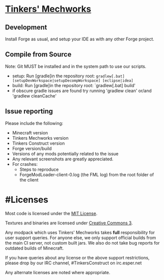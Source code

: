 # [Tinkers' Mechworks](http://www.minecraftforum.net/topic/1659892-tinkers-construct/)

## Development
Install Forge as usual, and setup your IDE as with any other Forge project.

## Compile from Source
Note: Git MUST be installed and in the system path to use our scripts.
* setup: Run [gradle]in the repository root: `gradlew[.bat] [setupDevWorkspace|setupDecompWorkspace] [eclipse|idea]`
* build: Run [gradle]in the repository root: `gradlew[.bat] build'
* if obscure gradle issues are found try running 'gradlew clean' or/and 'gradlew cleanCache'

## Issue reporting
Please include the following:

* Minecraft version
* Tinkers Mechworks version
* Tinkers Construct version
* Forge version/build
* Versions of any mods potentially related to the issue 
* Any relevant screenshots are greatly appreciated.
* For crashes:
	* Steps to reproduce
	* ForgeModLoader-client-0.log (the FML log) from the root folder of the client

# #Licenses
Most code is licensed under the [MIT License](http://opensource.org/licenses/MIT).

Textures and binaries are licensed under [Creative Commons 3](http://creativecommons.org/licenses/by/3.0/).

Any modpack which uses Tinkers' Mechworks takes **full** responsibility for user support queries. For anyone else, we only support official builds from the main CI server, not custom built jars. We also do not take bug reports for outdated builds of Minecraft.

If you have queries about any license or the above support restrictions, please drop by our IRC channel, #TinkersConstruct on irc.esper.net

Any alternate licenses are noted where appropriate.
